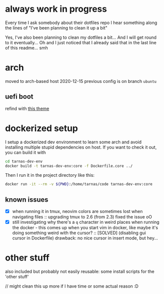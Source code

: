 # always work in progress

Every time I ask somebody about their dotfiles repo I hear something along the lines of "I've been planning to clean it up a bit"

Yes, I've also been planning to clean my dotfiles a bit... And I will get round to it eventually...
Oh and I just noticed that I already said that in the last line of this readme... smh

# arch

moved to arch-based host 2020-12-15 previous config is on branch `ubuntu`

## uefi boot

refind with [this theme](https://github.com/EvanPurkhiser/rEFInd-minimal)

# dockerized setup

I setup a dockerized dev environment to learn some arch and avoid installing multiple stupid dependencies on host.
If you want to check it out, you can build it with
```bash
cd tarnas-dev-env
docker build -t tarnas-dev-env:core -f Dockerfile.core ../
```
Then I run it in the project directory like this:
```bash
docker run -it --rm -v ${PWD}:/home/tarnas/code tarnas-dev-env:core
```

## known issues

- [x] when running it in tmux, neovim colors are sometimes lost when navigating files :: upgrading tmux to 2.6 (from 2.3) fixed the issue oO
- [x] still investigating why there's a `q` character in weird places when running the docker - this comes up when you start vim in docker, like maybe it's doing something weird with the cursor? :: [SOLVED] (disabling gui cursor in Dockerfile) drawback: no nice cursor in insert mode, but hey...

# other stuff

also included but probably not easily reusable:
some install scripts for the 'other stuff'

// might clean this up more if I have time or some actual reason :D
